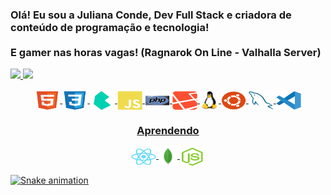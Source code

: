 <h3> Olá! Eu sou a Juliana Conde, Dev Full Stack e criadora de conteúdo de programação e tecnologia! <br> <br>
E gamer nas horas vagas! (Ragnarok On Line - Valhalla Server)</h3>
<div align="left">
  <a href="https://github.com/julianaconde">
  <img height="160em" src="https://github-readme-stats.vercel.app/api?username=julianaconde&show_icons=true&theme=dracula&include_all_commits=true&count_private=true"/>
  <img height="160em" src="https://github-readme-stats.vercel.app/api/top-langs/?username=julianaconde&layout=compact&langs_count=7&theme=dracula"/>
</div>
<div align="center"><br>
  <img align="center" alt="JulianaC-HTML" height="30" width="40" src="https://raw.githubusercontent.com/devicons/devicon/master/icons/html5/html5-original.svg">
  <img align="center" alt="JulianaC-CSS" height="30" width="40" src="https://raw.githubusercontent.com/devicons/devicon/master/icons/css3/css3-original.svg">
  <img align="center" alt="JulianaC-Bulma" height="30" width="40" src="https://raw.githubusercontent.com/devicons/devicon/master/icons/bulma/bulma-plain.svg">
  <img align="center" alt="JulianaC-Js" height="30" width="40" src="https://raw.githubusercontent.com/devicons/devicon/master/icons/javascript/javascript-plain.svg">
  <img align="center" alt="JulianaC-PHP" height="30" width="40" src="https://raw.githubusercontent.com/devicons/devicon/master/icons/php/php-original.svg">
  <img align="center" alt="JulianaC-Laravel" height="30" width="40" src="https://raw.githubusercontent.com/devicons/devicon/master/icons/laravel/laravel-plain.svg">
<img align="center" alt="JulianaC-Linux" height="30" width="30" src="https://raw.githubusercontent.com/devicons/devicon/master/icons/linux/linux-original.svg">
<img align="center" alt="JulianaC-Ubuntu" height="30" width="40" src="https://raw.githubusercontent.com/devicons/devicon/master/icons/ubuntu/ubuntu-plain.svg">
<img align="center" alt="JulianaC-React" height="30" width="40" src="https://raw.githubusercontent.com/devicons/devicon/master/icons/mysql/mysql-original.svg">
<img align="center" alt="JulianaC-React" height="30" width="40" src="https://raw.githubusercontent.com/devicons/devicon/master/icons/vscode/vscode-original.svg">
  
  <h3> Aprendendo </h3>
  <img align="center" alt="JulianaC-React" height="30" width="40" src="https://raw.githubusercontent.com/devicons/devicon/master/icons/react/react-original.svg">
  <img align="center" alt="JulianaC-MongoDB" height="30" width="30" src="https://raw.githubusercontent.com/devicons/devicon/master/icons/mongodb/mongodb-original.svg">
<img align="center" alt="JulianaC-React" height="30" width="40" src="https://raw.githubusercontent.com/devicons/devicon/master/icons/nodejs/nodejs-original.svg">

</div>
  </div>
  

  ![Snake animation](https://github.com/julianaconde/julianaconde/blob/output/github-contribution-grid-snake.svg)
